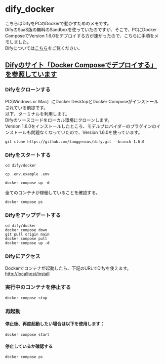 # dify_docker
こちらはDifyをPCのDockerで動かすためのメモです。<br>
DifyのSaaS版の無料のSandboxを使っていたのですが、そこで、PCにDocker ComposeでVersion 1.6.0をデプロイする方が速かったので、こちらに手順をメモしました。<br>
Difyについては[こちら](https://github.com/langgenius/dify/blob/main/README_JA.md)をご覧ください。<br>

## [Difyのサイト「Docker Composeでデプロイする」を参照しています](https://docs.dify.ai/ja-jp/getting-started/install-self-hosted/docker-compose)
### Difyをクローンする
PC(Windows or Mac）にDocker DesktopとDocker Composeがインストールされている前提です。<br>
以下、ターミナルを利用します。<br>
Difyのソースコードをローカル環境にクローンします。<br>
Version 1.6.0をインストールしたところ、モデルプロバイダーのプラグインのインストールも問題なくなっていたので、Version 1.6.0を使っています。<br>
```
git clone https://github.com/langgenius/dify.git --branch 1.6.0
```
### Difyをスタートする
```
cd dify/docker
```
```
cp .env.example .env
```
```
docker compose up -d
```
全てのコンテナが稼働していることを確認する。
```
docker compose ps
```
### Difyをアップデートする
```
cd dify/docker
docker compose down
git pull origin main
docker compose pull
docker compose up -d
```
### Difyにアクセス
Dockerでコンテナが起動したら、下記のURLでDifyを使えます。<br>
[http://localhost/install](http://localhost/install)

### 実行中のコンテナを停止する
```
docker compose stop
```
### 再起動
#### 停止後、再度起動したい場合は以下を使用します：
```
docker compose start
```
#### 停止しているか確認する
```
docker compose ps
```

